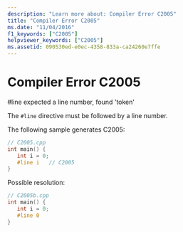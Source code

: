 ```yaml
---
description: "Learn more about: Compiler Error C2005"
title: "Compiler Error C2005"
ms.date: "11/04/2016"
f1_keywords: ["C2005"]
helpviewer_keywords: ["C2005"]
ms.assetid: 090530ed-e0ec-4358-833a-ca24260e7ffe
---
```

# Compiler Error C2005

\#line expected a line number, found 'token'

The `#line` directive must be followed by a line number.

The following sample generates C2005:

```cpp
// C2005.cpp
int main() {
   int i = 0;
   #line i   // C2005
}
```

Possible resolution:

```cpp
// C2005b.cpp
int main() {
   int i = 0;
   #line 0
}
```
